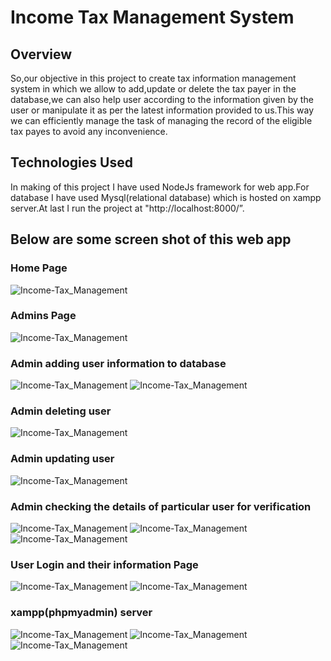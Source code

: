 # Income Tax Management System

## Overview

So,our objective in this project to create tax information management system in which we allow to add,update or delete the tax payer in the database,we can also help user according to the information given by the user or manipulate it as per the latest information provided to us.This way we can efficiently manage the task of managing the record of the eligible tax payes to avoid any inconvenience.

## Technologies Used
In making of this project I have used NodeJs framework for web app.For database I have used Mysql(relational database) which is hosted on xampp server.At last I run the project at "http://localhost:8000/”.

## Below are some screen shot of this web app
### Home Page
![Income-Tax_Management](https://github.com/aman-ku/Income-Tax-Management/blob/459798cf247e0a7157a2b4f98e217e06b09a5126/images/Screenshot%20from%202021-07-06%2009-01-39.png)

### Admins Page
![Income-Tax_Management](https://github.com/aman-ku/Income-Tax-Management/blob/9a5e2044a7205f400ba1b8bebead27458f26af1d/images/Screenshot%20from%202021-07-06%2009-03-41.png)

### Admin adding user information to database
![Income-Tax_Management](https://github.com/aman-ku/Income-Tax-Management/blob/9a5e2044a7205f400ba1b8bebead27458f26af1d/images/Screenshot%20from%202021-07-06%2009-16-11.png)
![Income-Tax_Management](https://github.com/aman-ku/Income-Tax-Management/blob/9a5e2044a7205f400ba1b8bebead27458f26af1d/images/Screenshot%20from%202021-07-06%2009-20-24.png)

### Admin deleting user
![Income-Tax_Management](https://github.com/aman-ku/Income-Tax-Management/blob/9a5e2044a7205f400ba1b8bebead27458f26af1d/images/Screenshot%20from%202021-07-06%2009-21-48.png)

### Admin updating user
![Income-Tax_Management](https://github.com/aman-ku/Income-Tax-Management/blob/9a5e2044a7205f400ba1b8bebead27458f26af1d/images/Screenshot%20from%202021-07-06%2009-21-40.png)

### Admin checking the details of particular user for verification
![Income-Tax_Management](https://github.com/aman-ku/Income-Tax-Management/blob/93173555539df35a884f2ec68695979c609ecbd4/images/Screenshot%20from%202021-07-06%2009-20-41.png)
![Income-Tax_Management](https://github.com/aman-ku/Income-Tax-Management/blob/93173555539df35a884f2ec68695979c609ecbd4/images/Screenshot%20from%202021-07-06%2009-20-48.png)
![Income-Tax_Management](https://github.com/aman-ku/Income-Tax-Management/blob/93173555539df35a884f2ec68695979c609ecbd4/images/Screenshot%20from%202021-07-06%2009-20-58.png)

### User Login and their information Page
![Income-Tax_Management](https://github.com/aman-ku/Income-Tax-Management/blob/93173555539df35a884f2ec68695979c609ecbd4/images/Screenshot%20from%202021-07-06%2009-22-03.png)
![Income-Tax_Management](https://github.com/aman-ku/Income-Tax-Management/blob/93173555539df35a884f2ec68695979c609ecbd4/images/Screenshot%20from%202021-07-06%2009-22-23.png)

### xampp(phpmyadmin) server
![Income-Tax_Management](https://github.com/aman-ku/Income-Tax-Management/blob/93173555539df35a884f2ec68695979c609ecbd4/images/Screenshot%20from%202021-07-06%2009-23-59.png)
![Income-Tax_Management](https://github.com/aman-ku/Income-Tax-Management/blob/93173555539df35a884f2ec68695979c609ecbd4/images/Screenshot%20from%202021-07-06%2009-23-52.png)
![Income-Tax_Management](https://github.com/aman-ku/Income-Tax-Management/blob/93173555539df35a884f2ec68695979c609ecbd4/images/Screenshot%20from%202021-07-06%2009-23-46.png)



	 
